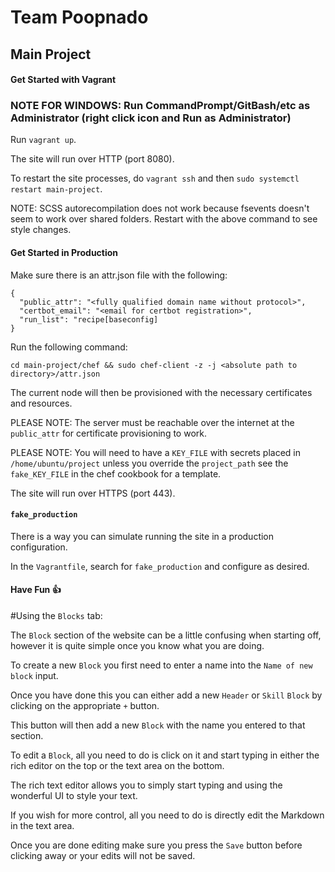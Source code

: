 # Team Poopnado

## Main Project


#### Get Started with Vagrant

### NOTE FOR WINDOWS: Run CommandPrompt/GitBash/etc as Administrator (right click icon and Run as Administrator)

Run `vagrant up`.

The site will run over HTTP (port 8080).

To restart the site processes, do `vagrant ssh` and then `sudo systemctl restart main-project`.

NOTE: SCSS autorecompilation does not work because fsevents doesn't seem to work over shared folders.
Restart with the above command to see style changes.


#### Get Started in Production

Make sure there is an attr.json file with the following:
```
{
  "public_attr": "<fully qualified domain name without protocol>",
  "certbot_email": "<email for certbot registration>",
  "run_list": "recipe[baseconfig]
}
```

Run the following command:
```
cd main-project/chef && sudo chef-client -z -j <absolute path to directory>/attr.json
```

The current node will then be provisioned with the necessary certificates and resources.

PLEASE NOTE: The server must be reachable over the internet at the `public_attr` for certificate provisioning to work.

PLEASE NOTE: You will need to have a `KEY_FILE` with secrets placed in `/home/ubuntu/project` unless you override the `project_path` see the `fake_KEY_FILE` in the chef cookbook for a template.

The site will run over HTTPS (port 443).

#### `fake_production`

There is a way you can simulate running the site in a production configuration.

In the `Vagrantfile`, search for `fake_production` and configure as desired.

#### Have Fun 👍


#Using the `Blocks` tab:

The `Block` section of the website can be a little confusing when starting off, however it is quite simple once you know what you are doing.

To create a new `Block` you first need to enter a name into the `Name of new block` input.

Once you have done this you can either add a new `Header` or `Skill` `Block` by clicking on the appropriate `+` button.

This button will then add a new `Block` with the name you entered to that section.

To edit a `Block`, all you need to do is click on it and start typing in either the rich editor on the top or the text area on the bottom.

The rich text editor allows you to simply start typing and using the wonderful UI to style your text.

If you wish for more control, all you need to do is directly edit the Markdown in the text area.

Once you are done editing make sure you press the `Save` button before clicking away or your edits will not be saved.
